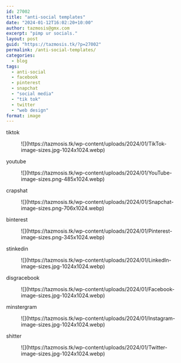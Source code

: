 ```yaml
---
id: 27002
title: "anti-social templates"
date: "2024-01-12T16:02:20+10:00"
author: tazmosis@gmx.com
excerpt: "pimp ur socials."
layout: post
guid: "https://tazmosis.tk/?p=27002"
permalink: /anti-social-templates/
categories:
  - blog
tags:
  - anti-social
  - facebook
  - pinterest
  - snapchat
  - "social media"
  - "tik tok"
  - twitter
  - "web design"
format: image
---
```


tiktok

<figure class="wp-block-image size-large">![](https://tazmosis.tk/wp-content/uploads/2024/01/TikTok-image-sizes.jpg-1024x1024.webp)</figure>youtube

<figure class="wp-block-image">![](https://tazmosis.tk/wp-content/uploads/2024/01/YouTube-image-sizes.png-485x1024.webp)</figure>crapshat

<figure class="wp-block-image">![](https://tazmosis.tk/wp-content/uploads/2024/01/Snapchat-image-sizes.png-706x1024.webp)</figure>binterest

<figure class="wp-block-image">![](https://tazmosis.tk/wp-content/uploads/2024/01/Pinterest-image-sizes.png-345x1024.webp)</figure>stinkedin

<figure class="wp-block-image">![](https://tazmosis.tk/wp-content/uploads/2024/01/LinkedIn-image-sizes.jpg-1024x1024.webp)</figure>disgracebook

<figure class="wp-block-image">![](https://tazmosis.tk/wp-content/uploads/2024/01/Facebook-image-sizes.jpg-1024x1024.webp)</figure>minstergram

<figure class="wp-block-image">![](https://tazmosis.tk/wp-content/uploads/2024/01/Instagram-image-sizes.jpg-1024x1024.webp)</figure>shitter

<figure class="wp-block-image">![](https://tazmosis.tk/wp-content/uploads/2024/01/Twitter-image-sizes.jpg-1024x1024.webp)</figure>
